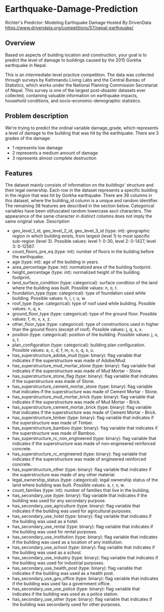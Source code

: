 # Earthquake-Damage-Prediction

Richter's Predictor: Modeling Earthquake Damage 
Hosted By DrivenData 
https://www.drivendata.org/competitions/57/nepal-earthquake/

## Overview
Based on aspects of building location and construction, your goal is to predict the level of damage to buildings caused by the 2015 Gorkha earthquake in Nepal.
 
This is an intermediate-level practice competition.
The data was collected through surveys by Kathmandu Living Labs and the Central Bureau of Statistics, which works under the National Planning Commission Secretariat of Nepal. This survey is one of the largest post-disaster datasets ever collected, containing valuable information on earthquake impacts, household conditions, and socio-economic-demographic statistics.

## Problem description
We're trying to predict the ordinal variable damage_grade, which represents a level of damage to the building that was hit by the earthquake. There are 3 grades of the damage:
*	1 represents low damage 
*	2 represents a medium amount of damage 
*	3 represents almost complete destruction 

## Features

The dataset mainly consists of information on the buildings' structure and their legal ownership. Each row in the dataset represents a specific building in the region that was hit by Gorkha earthquake.
There are 39 columns in this dataset, where the building_id column is a unique and random identifier. The remaining 38 features are described in the section below. Categorical variables have been obfuscated random lowercase ascii characters. The appearance of the same character in distinct columns does not imply the same original value.
Description
*	geo_level_1_id, geo_level_2_id, geo_level_3_id (type: int): geographic region in which building exists, from largest (level 1) to most specific sub-region (level 3). Possible values: level 1: 0-30, level 2: 0-1427, level 3: 0-12567. 
*	count_floors_pre_eq (type: int): number of floors in the building before the earthquake. 
*	age (type: int): age of the building in years. 
*	area_percentage (type: int): normalized area of the building footprint. 
*	height_percentage (type: int): normalized height of the building footprint. 
*	land_surface_condition (type: categorical): surface condition of the land where the building was built. Possible values: n, o, t. 
*	foundation_type (type: categorical): type of foundation used while building. Possible values: h, i, r, u, w. 
*	roof_type (type: categorical): type of roof used while building. Possible values: n, q, x. 
*	ground_floor_type (type: categorical): type of the ground floor. Possible values: f, m, v, x, z. 
*	other_floor_type (type: categorical): type of constructions used in higher than the ground floors (except of roof). Possible values: j, q, s, x. 
*	position (type: categorical): position of the building. Possible values: j, o, s, t. 
*	plan_configuration (type: categorical): building plan configuration. Possible values: a, c, d, f, m, n, o, q, s, u. 
*	has_superstructure_adobe_mud (type: binary): flag variable that indicates if the superstructure was made of Adobe/Mud. 
*	has_superstructure_mud_mortar_stone (type: binary): flag variable that indicates if the superstructure was made of Mud Mortar - Stone. 
*	has_superstructure_stone_flag (type: binary): flag variable that indicates if the superstructure was made of Stone. 
*	has_superstructure_cement_mortar_stone (type: binary): flag variable that indicates if the superstructure was made of Cement Mortar - Stone. 
*	has_superstructure_mud_mortar_brick (type: binary): flag variable that indicates if the superstructure was made of Mud Mortar - Brick. 
*	has_superstructure_cement_mortar_brick (type: binary): flag variable that indicates if the superstructure was made of Cement Mortar - Brick. 
*	has_superstructure_timber (type: binary): flag variable that indicates if the superstructure was made of Timber. 
*	has_superstructure_bamboo (type: binary): flag variable that indicates if the superstructure was made of Bamboo. 
*	has_superstructure_rc_non_engineered (type: binary): flag variable that indicates if the superstructure was made of non-engineered reinforced concrete. 
*	has_superstructure_rc_engineered (type: binary): flag variable that indicates if the superstructure was made of engineered reinforced concrete. 
*	has_superstructure_other (type: binary): flag variable that indicates if the superstructure was made of any other material. 
*	legal_ownership_status (type: categorical): legal ownership status of the land where building was built. Possible values: a, r, v, w. 
*	count_families (type: int): number of families that live in the building. 
*	has_secondary_use (type: binary): flag variable that indicates if the building was used for any secondary purpose. 
*	has_secondary_use_agriculture (type: binary): flag variable that indicates if the building was used for agricultural purposes. 
*	has_secondary_use_hotel (type: binary): flag variable that indicates if the building was used as a hotel. 
*	has_secondary_use_rental (type: binary): flag variable that indicates if the building was used for rental purposes. 
*	has_secondary_use_institution (type: binary): flag variable that indicates if the building was used as a location of any institution. 
*	has_secondary_use_school (type: binary): flag variable that indicates if the building was used as a school. 
*	has_secondary_use_industry (type: binary): flag variable that indicates if the building was used for industrial purposes. 
*	has_secondary_use_health_post (type: binary): flag variable that indicates if the building was used as a health post. 
*	has_secondary_use_gov_office (type: binary): flag variable that indicates if the building was used fas a government office. 
*	has_secondary_use_use_police (type: binary): flag variable that indicates if the building was used as a police station. 
*	has_secondary_use_other (type: binary): flag variable that indicates if the building was secondarily used for other purposes. 

